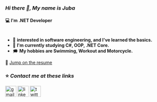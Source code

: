 ### *Hi there 👋, My name is Juba*  
#### 💻 I'm .NET Developer 
#

- 🌱 **interested in software engineering, and I've learned the basics.**
- 🔭 **I'm currently studying C#, OOP, .NET Core.**
- 🗯️ **My hobbies are Swimming, Workout and Motorcycle.**


📄 [Jump on the resume](https://github.com/juba97/Resume)

### ⭐ *Contact me at these links*
[<img src='https://upload.wikimedia.org/wikipedia/commons/thumb/7/7e/Gmail_icon_%282020%29.svg/512px-Gmail_icon_%282020%29.svg.png' alt='gmail' height='35'>](mailto:jubikokoguashvili97@gmail.com) [<img src='https://icons.veryicon.com/png/Internet%20%26%20Web/Simple%201/linkedin.png' alt='linkedin' height='35'>](https://www.linkedin.com/in/juba-koguashvili-0a2108a8/)  [<img src='https://seeklogo.com/images/T/twitter-logo-A84FE9258E-seeklogo.com.png' alt='twitter' height='35'>](https://twitter.com/jubakoguashvili)
